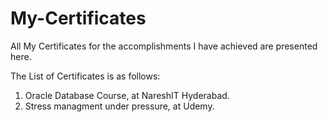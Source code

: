 # My-Certificates
All My Certificates for the accomplishments I have achieved are presented here.



The List of Certificates is as follows:

1. Oracle Database Course, at NareshIT Hyderabad.
2. Stress managment under pressure, at Udemy.
